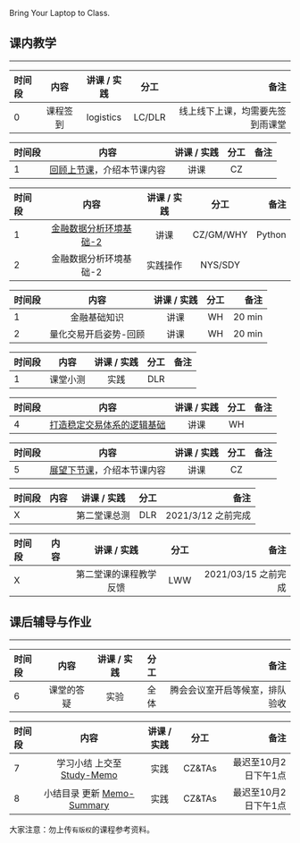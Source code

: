 
Bring Your Laptop to Class. 

## 课内教学
---

|时间段     |  内容    | 讲课 / 实践     |  分工  |备注       |
| :---      |   :----:    |   :----:    |    :----:    |       ---: |
|    0     | 课程签到     |  logistics   |     LC/DLR     |   线上线下上课，均需要先签到雨课堂     |


|时间段     |  内容    | 讲课 / 实践     |  分工  |备注       |
| :---      |   :----:    |   :----:    |    :----:    |       ---: |
|   1       | [回顾上节课](../WW1/WW1-Plan.md)，介绍本节课内容     |  讲课    |     CZ     |         |

| 时间段   |    内容    | 讲课 / 实践     |  分工  |   备注       |
| :---     |   :----:    |   :----:    |    :----:    |       ---:   |
|    1     | [金融数据分析环境基础-2](../../../learnFBD/2-FBD.md)   |  讲课   |    CZ/GM/WHY     |    Python    |
|    2     | 金融数据分析环境基础-2  |  实践操作   |   NYS/SDY     |        |

| 时间段 |     内容     | 讲课 / 实践 | 分工 |   备注 |
| :----- | :----------: | :---------: | :--: | -----: |
| 1      | 金融基础知识 |    讲课     | WH | 20 min |
| 2      | 量化交易开启姿势-回顾 |    讲课     | WH  | 20 min |

| 时间段 |         内容          | 讲课 / 实践 | 分工 | 备注 |
| :----- | :-------------------: | :---------: | :--: | ---: |
| 1      | 课堂小测 |    实践     | DLR |      |

| 时间段    |    内容    | 讲课 / 实践     |  分工  |   备注       |
| :---     |   :----:    |   :----:    |    :----:    |       ---:   |
|    4     | [打造稳定交易体系的逻辑基础](../../../learnQuant/WW2-Quant.md)   |  讲课   |    WH     |        |


|时间段     |  内容    | 讲课 / 实践     |  分工  |   备注       |
| :---     |   :----:    |   :----:    |    :----:    |       ---:   |
|   5      | [展望下节课](../WW3/WW3-Plan.md)，介绍本节课内容     |  讲课    |     CZ     |         |


| 时间段  |  内容 | 讲课 / 实践 | 分工 | 备注 |
| :---   |   :----:    |   :----:    |    :----:    |       ---: |
|   X    |   |  第二堂课总测 |   DLR  |  2021/3/12  之前完成 |


| 时间段  |  内容 | 讲课 / 实践 | 分工 | 备注 |
| :---   |   :----:    |   :----:    |    :----:    |       ---: |
|   X    |   |  第二堂课的课程教学反馈 |   LWW  |  2021/03/15  之前完成 |


## 课后辅导与作业
---
|时间段     |  内容    | 讲课 / 实践     |  分工  | 备注       |
| :---     |   :----:    |   :----:    |    :----:    |       ---: |
|   6      |  课堂的答疑     |  实验   |     全体    |    腾会会议室开启等候室，排队验收     |


|时间段     |  内容    | 讲课 / 实践     |  分工  | 备注       |
| :---     |   :----:    |   :----:    |    :----:    |       ---: |
|   7      | 学习小结 上交至[Study-Memo](../../Memos/Study-Memo)    |  实践    |     CZ&TAs     |   最迟至10月2日下午1点      |
|   8      | 小结目录 更新 [Memo-Summary](../../Memos/Memo-Summary)  |  实践    |     CZ&TAs     |   最迟至10月2日下午1点      |


大家注意：勿上传``有版权``的课程参考资料。



